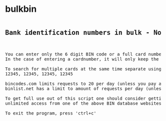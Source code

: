 # bulkbin
<pre>
<h2>Bank identification numbers in bulk - No more captcha codes!</h2>

You can enter only the 6 digit BIN code or a full card number.
In the case of entering a cardnumber, it will only keep the first 6 digits.

To search for multiple cards at the same time separate using comma+space, like so:
12345, 12345, 12345, 12345

bincodes.com limits requests to 20 per day (unless you pay a small amount). Requires API key.
binlist.net has a limit to amount of requests per day (unless you pay a small amount) but does not require an API key.

To get full use out of this script one should consider getting 
unlimited access from one of the above BIN database websites.

To exit the program, press 'ctrl+c'
</pre>

